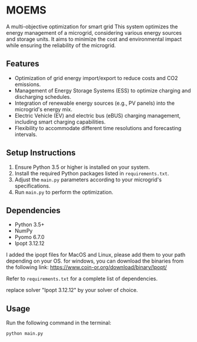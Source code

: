 # MOEMS
A multi-objective optimization for smart grid
This system optimizes the energy management of a microgrid, considering various energy sources and storage units. It aims to minimize the cost and environmental impact while ensuring the reliability of the microgrid.

## Features
- Optimization of grid energy import/export to reduce costs and CO2 emissions.
- Management of Energy Storage Systems (ESS) to optimize charging and discharging schedules.
- Integration of renewable energy sources (e.g., PV panels) into the microgrid's energy mix.
- Electric Vehicle (EV) and electric bus (eBUS) charging management, including smart charging capabilities.
- Flexibility to accommodate different time resolutions and forecasting intervals.

## Setup Instructions
1. Ensure Python 3.5 or higher is installed on your system.
2. Install the required Python packages listed in `requirements.txt`.
3. Adjust the `main.py` parameters according to your microgrid's specifications.
4. Run `main.py` to perform the optimization.

## Dependencies
- Python 3.5+
- NumPy
- Pyomo  6.7.0
- Ipopt 3.12.12


I added the ipopt files for MacOS and Linux, please add them to your path depending on your OS. for windows, you can download the binaries from the following link: https://www.coin-or.org/download/binary/Ipopt/


Refer to `requirements.txt` for a complete list of dependencies.

replace solver "Ipopt 3.12.12" by your solver of choice.
## Usage
Run the following command in the terminal:
```bash
python main.py
